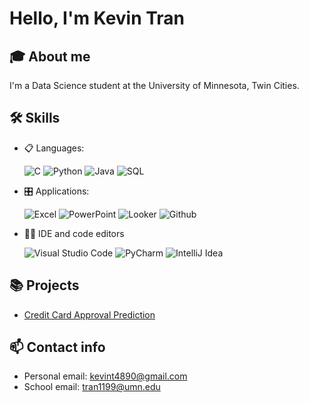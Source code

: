 # Hello, I'm Kevin Tran
## 🎓 About me
I'm a Data Science student at the University of Minnesota, Twin Cities.

## 🛠 Skills
- 📋 Languages: 
    
    ![C](https://img.shields.io/badge/C-00599C?style=for-the-badge&logo=c&logoColor=white)
    ![Python](https://img.shields.io/badge/Python-3776AB?style=for-the-badge&logo=python&logoColor=white)
    ![Java](https://img.shields.io/badge/Java-ED8B00?style=for-the-badge&logo=openjdk&logoColor=white)
    ![SQL](https://img.shields.io/badge/PostgreSQL-316192?style=for-the-badge&logo=postgresql&logoColor=white)

- 🎛️ Applications:
    
    ![Excel](https://img.shields.io/badge/Microsoft_Excel-217346?style=for-the-badge&logo=microsoft-excel&logoColor=white)
    ![PowerPoint](https://img.shields.io/badge/Microsoft_PowerPoint-B7472A?style=for-the-badge&logo=microsoft-powerpoint&logoColor=white)
    ![Looker](https://img.shields.io/badge/Looker-4285F4.svg?style=for-the-badge&logo=Looker&logoColor=white)
    ![Github](https://img.shields.io/badge/GitHub-100000?style=for-the-badge&logo=github&logoColor=white)
    

- 👩‍💻 IDE and code editors
    
    ![Visual Studio Code](https://img.shields.io/badge/Visual_Studio_Code-0078D4?style=for-the-badge&logo=visual%20studio%20code&logoColor=white)
    ![PyCharm](https://img.shields.io/badge/PyCharm-000000.svg?&style=for-the-badge&logo=PyCharm&logoColor=white)
    ![IntelliJ Idea](https://img.shields.io/badge/IntelliJ%20IDEA-000000.svg?style=for-the-badge&logo=IntelliJ-IDEA&logoColor=white)

## 📚 Projects
- [Credit Card Approval Prediction](https://github.com/kevint4890/CreditCardApproval)

## 📫 Contact info
- Personal email: kevint4890@gmail.com
- School email: tran1199@umn.edu
